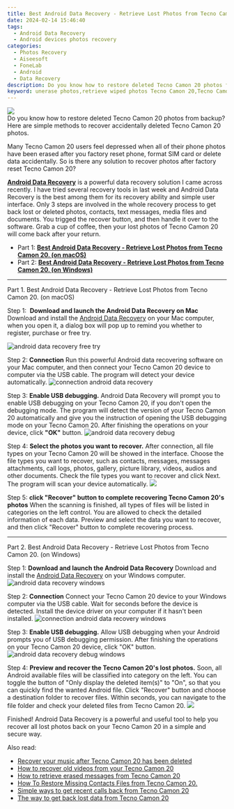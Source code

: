 ```yaml
---
title: Best Android Data Recovery - Retrieve Lost Photos from Tecno Camon 20.
date: 2024-02-14 15:46:40
tags: 
  - Android Data Recovery
  - Android devices photos recovery
categories: 
  - Photos Recovery
  - Aiseesoft
  - FoneLab
  - Android
  - Data Recovery
description: Do you know how to restore deleted Tecno Camon 20 photos from backup? Here are simple methods to recover accidentally deleted Tecno Camon 20 photos.
keyword: unerase photos,retrieve wiped photos Tecno Camon 20,Tecno Camon 20 photos recovery,android photos retrieval,restore deleted photos on Tecno Camon 20,save erased photos from Tecno Camon 20,does the Tecno Camon 20 have a backup for deleted photos,how to recover photos on Tecno Camon 20,Tecno Camon 20 all photos delete,restore photos when deleted in Tecno Camon 20,how do i recover photos on Tecno Camon 20,Tecno Camon 20 reset but recover photos
---
```


<img src="https://img0mobiles.techidaily.com/images/best-assets/devices/tecno/tecno-camon-20/3.jpg" class="atpl-imgstyle"  />

<div class="atpl-content atpl-for-fonelab-android recover-photos">

<div class="atpl-post-description-part-1">
Do you know how to restore deleted Tecno Camon 20 photos from backup? Here are simple methods to recover accidentally deleted Tecno Camon 20 photos.
</div>



<div class="atpl-post-description-part-2">
<div class="tpl-content-sub-paragraph-normal">
    <p>
      Many Tecno Camon 20 users feel depressed when all of their phone photos have been erased after you factory reset phone, format SIM card or delete data accidentally. So is there any solution to recover photos after factory reset Tecno Camon 20?
    </p>
</div>


</div>

<div class="atpl-post-description-part-3">
<div class="tpl-content-sub-paragraph-content">
  <p>
    <a href="https://tools.techidaily.com/aiseesoft-android-data-recovery/" target="_blank" rel="noopener"><strong>Android Data Recovery</strong></a> is a powerful data recovery solution I came across recently. I have tried several recovery tools in last week and Android Data Recovery is the best among them for its recovery ability and simple user interface. Only 3 steps are involved in the whole recovery process to get back lost or deleted photos, contacts, text messages, media files and documents. You trigged the recover button, and then handle it over to the software. Grab a cup of coffee, then your lost photos of Tecno Camon 20 will come back after your return.
  </p>
</div>
</div>

<ul>
  <li>Part 1: <strong><a href="#p1"> Best Android Data Recovery - Retrieve Lost Photos from Tecno Camon 20.  (on macOS)</a></strong></li>
  <li>Part 2: <strong><a href="#p2"> Best Android Data Recovery - Retrieve Lost Photos from Tecno Camon 20.  (on Windows)</a></strong></li>
</ul>




<!-- Part 1 -->
<a id="p1" name="p1" ></a><hr>

<div>
  <span class="atpl-step-part-style">Part 1. Best Android Data Recovery - Retrieve Lost Photos from Tecno Camon 20. (on macOS)</span>
</div>  

<span class="atpl-stepstyle-a"><span>Step 1: </span></span> <strong>Download and launch the Android Data Recovery on Mac</strong>
Download and install the <a href="https://tools.techidaily.com/aiseesoft-android-data-recovery/" target="_blank" rel="noopener">Android Data Recovery</a> on your Mac computer, when you open it, a dialog box will pop up to remind you whether to register, purchase or free try.

<img src="https://tools.techidaily.com/images/apps/aiseesoft/android-data-recovery/mac-free-try.png" class="atpl-imgstyle" alt="android data recovery free try" />

<span class="atpl-stepstyle-a"><span>Step 2: </span></span> <strong>Connection</strong>
Run this powerful Android data recovering software on your Mac computer, and then connect your Tecno Camon 20 device to computer via the USB cable. The program will detect your device automatically.
<img src="https://tools.techidaily.com/images/apps/aiseesoft/android-data-recovery/mac-connection-interface.jpg" class="atpl-imgstyle" alt="connection android data recovery" />

<span class="atpl-stepstyle-a"><span>Step 3: </span></span> <strong>Enable USB debugging.</strong>
Android Data Recovery will prompt you to enable USB debugging on your Tecno Camon 20, if you don't open the debugging mode. The program will detect the version of your Tecno Camon 20 automatically and give you the instruction of opening the USB debugging mode on your Tecno Camon 20. After finishing the operations on your device, click <strong>"OK"</strong> button.
<img src="https://tools.techidaily.com/images/apps/aiseesoft/android-data-recovery/mac-android-usb-debug.jpg"  class="atpl-imgstyle" alt="android data recovery debug" />

<span class="atpl-stepstyle-a"><span>Step 4: </span></span> <strong>Select the photos you want to recover.</strong>
After connection, all file types on your Tecno Camon 20 will be showed in the interface. Choose the file types you want to recover, such as contacts, messages, messages attachments, call logs, photos, gallery, picture library, videos, audios and other documents. Check the file types you want to recover and click Next. The program will scan your device automatically.
<img src="https://tools.techidaily.com/images/apps/aiseesoft/android-data-recovery/mac-choose-type-photos.jpg" class="atpl-imgstyle"  />

<span class="atpl-stepstyle-a"><span>Step 5: </span></span> <strong>click "Recover" button to  complete recovering Tecno Camon 20's photos</strong>
When the scanning is finished, all types of files will be listed in categories on the left control. You are allowed to check the detailed information of each data. Preview and select the data you want to recover, and then click "Recover" button to complete recovering process.


<a id="p2" name="p2"></a><hr>

<!-- Part 2 -->
<div>
  <span class="atpl-step-part-style">Part 2. Best Android Data Recovery - Retrieve Lost Photos from Tecno Camon 20. (on Windows)</span>
</div>

<span class="atpl-stepstyle-a"><span>Step 1: </span></span> <strong>Download and launch the Android Data Recovery</strong>
Download and install the <a href="https://tools.techidaily.com/aiseesoft-android-data-recovery/" target="_blank" rel="noopener">Android Data Recovery</a> on your Windows computer.
<img src="https://tools.techidaily.com/images/apps/aiseesoft/android-data-recovery/win-start-interface.png"  class="atpl-imgstyle" alt="android data recovery windows" />

<span class="atpl-stepstyle-a"><span>Step 2: </span></span> <strong>Connection</strong>
Connect your Tecno Camon 20 device to your Windows computer via the USB cable. Wait for seconds before the device is detected. Install the device driver on your computer if it hasn't been installed.
<img src="https://tools.techidaily.com/images/apps/aiseesoft/android-data-recovery/win-connection-interface.png" class="atpl-imgstyle" alt="connection android data recovery windows" />

<span class="atpl-stepstyle-a"><span>Step 3: </span></span> <strong>Enable USB debugging.</strong>
Allow USB debugging when your Android prompts you of USB debugging permission. After finishing the operations on your Tecno Camon 20 device, click "OK" button.
<img src="https://tools.techidaily.com/images/apps/aiseesoft/android-data-recovery/win-android-usb-debug.png" class="atpl-imgstyle" alt="android data recovery debug windows" />

<span class="atpl-stepstyle-a"><span>Step 4: </span></span> <strong>Preview and recover the Tecno Camon 20's lost photos.</strong>
Soon, all Android available files will be classified into category on the left. You can toggle the button of "Only display the deleted item(s)" to "On", so that you can quickly find the wanted Android file. Click "Recover" button and choose a destination folder to recover files. Within seconds, you can navigate to the file folder and check your deleted files from Tecno Camon 20.
<img src="https://tools.techidaily.com/images/apps/aiseesoft/android-data-recovery/win-recover-photos.png" class="atpl-imgstyle"  />

<div class="atpl-post-description-part-4">
<div class="tpl-content-sub-paragraph-normal">
  <p>
    Finished! Android Data Recovery is a powerful and useful tool to help you recover all lost photos back on your Tecno Camon 20 in a simple and secure way.
  </p>
</div>
</div>

<ins class="adsbygoogle"
     style="display:block"
     data-ad-client="ca-pub-7571918770474297"
     data-ad-slot="8358498916"
     data-ad-format="auto"
     data-full-width-responsive="true"></ins>

<span class="atpl-alsoreadstyle">Also read:</span>
<div><ul>
<li><a href="/recover-your-music-after-tecno-camon-20-has-been-deleted-by-fonelab-android-recover-music/" target="_blank" rel="noopener"><u>Recover your music after Tecno Camon 20 has been deleted</u></a></li>
<li><a href="/how-to-recover-old-videos-from-your-tecno-camon-20-by-fonelab-android-recover-video/" target="_blank" rel="noopener"><u>How to recover old videos from your Tecno Camon 20</u></a></li>
<li><a href="/how-to-retrieve-erased-messages-from-tecno-camon-20-by-fonelab-android-recover-messages/" target="_blank" rel="noopener"><u>How to retrieve erased messages from Tecno Camon 20</u></a></li>
<li><a href="/how-to-restore-missing-contacts-files-from-tecno-camon-20-by-fonelab-android-recover-contacts/" target="_blank" rel="noopener"><u>How To  Restore Missing Contacts Files from Tecno Camon 20.</u></a></li>
<li><a href="/simple-ways-to-get-recent-calls-back-from-tecno-camon-20-by-fonelab-android-recover-call-logs/" target="_blank" rel="noopener"><u>Simple ways to get recent calls back from Tecno Camon 20</u></a></li>
<li><a href="/the-way-to-get-back-lost-data-from-tecno-camon-20-by-fonelab-android-recover-data/" target="_blank" rel="noopener"><u>The way to get back lost data from Tecno Camon 20</u></a></li>
</ul></div>

</div>
